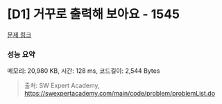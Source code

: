 # [D1] 거꾸로 출력해 보아요 - 1545 

[문제 링크](https://swexpertacademy.com/main/code/problem/problemDetail.do?contestProbId=AV2gbY0qAAQBBAS0) 

### 성능 요약

메모리: 20,980 KB, 시간: 128 ms, 코드길이: 2,544 Bytes



> 출처: SW Expert Academy, https://swexpertacademy.com/main/code/problem/problemList.do